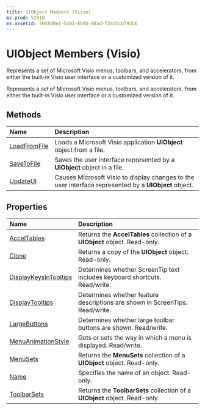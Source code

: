 ```yaml
---
title: UIObject Members (Visio)
ms.prod: VISIO
ms.assetid: 7648d0e1-5491-6b0b-88ad-f24d1cb793b6
---
```



# UIObject Members (Visio)
Represents a set of Microsoft Visio menus, toolbars, and accelerators, from either the built-in Visio user interface or a customized version of it. 

Represents a set of Microsoft Visio menus, toolbars, and accelerators, from either the built-in Visio user interface or a customized version of it. 


## Methods



|**Name**|**Description**|
|:-----|:-----|
|[LoadFromFile](uiobject-loadfromfile-method-visio.md)|Loads a Microsoft Visio application  **UIObject** object from a file.|
|[SaveToFile](uiobject-savetofile-method-visio.md)|Saves the user interface represented by a  **UIObject** object in a file.|
|[UpdateUI](uiobject-updateui-method-visio.md)|Causes Microsoft Visio to display changes to the user interface represented by a  **UIObject** object.|

## Properties



|**Name**|**Description**|
|:-----|:-----|
|[AccelTables](uiobject-acceltables-property-visio.md)|Returns the  **AccelTables** collection of a **UIObject** object. Read-only.|
|[Clone](uiobject-clone-property-visio.md)|Returns a copy of the  **UIObject** object. Read-only.|
|[DisplayKeysInTooltips](uiobject-displaykeysintooltips-property-visio.md)|Determines whether ScreenTip text includes keyboard shortcuts. Read/write. |
|[DisplayTooltips](uiobject-displaytooltips-property-visio.md)|Determines whether feature descriptions are shown in ScreenTips. Read/write.|
|[LargeButtons](uiobject-largebuttons-property-visio.md)|Determines whether large toolbar buttons are shown. Read/write.|
|[MenuAnimationStyle](uiobject-menuanimationstyle-property-visio.md)|Gets or sets the way in which a menu is displayed. Read/write.|
|[MenuSets](uiobject-menusets-property-visio.md)|Returns the  **MenuSets** collection of a **UIObject** object. Read-only.|
|[Name](uiobject-name-property-visio.md)|Specifies the name of an object. Read-only.|
|[ToolbarSets](uiobject-toolbarsets-property-visio.md)|Returns the  **ToolbarSets** collection of a **UIObject** object. Read-only.|

